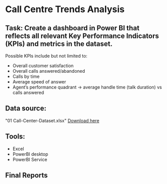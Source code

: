 #                                 Call Centre Trends Analysis

## Task: Create a dashboard in Power BI that reflects all relevant Key Performance Indicators (KPIs) and metrics in the dataset. 
Possible KPIs include but not limited to:
- Overall customer satisfaction
- Overall calls answered/abandoned
- Calls by time
- Average speed of answer
- Agent’s performance quadrant -> average handle time (talk duration) vs calls answered

## Data source:  
"01 Call-Center-Dataset.xlsx" [Download here](https://cdn.theforage.com/vinternships/companyassets/4sLyCPgmsy8DA6Dh3/01%20Call-Center-Dataset.xlsx)

## Tools: 
- Excel 
- PowerBI desktop
- PowerBI Service

## Final Reports

